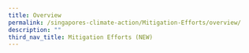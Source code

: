 ```yaml
---
title: Overview
permalink: /singapores-climate-action/Mitigation-Efforts/overview/
description: ""
third_nav_title: Mitigation Efforts (NEW)
---
```

